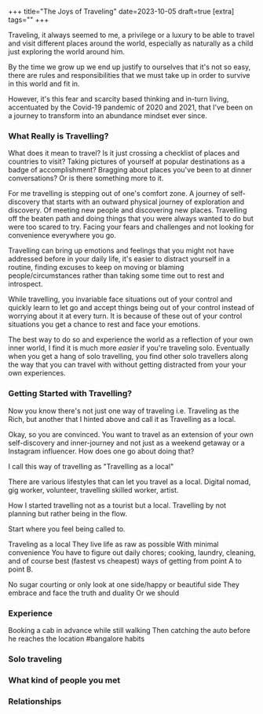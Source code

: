 +++
title="The Joys of Traveling"
date=2023-10-05
draft=true
[extra]
tags=""
+++

Traveling, it always seemed to me, a privilege or a luxury to be able to
travel and visit different places around the world, especially as naturally as a child
just exploring the world around him.

By the time we grow up we end up justify to ourselves that it's not so easy, 
there are rules and responsibilities that we must take up in order to survive in this
world and fit in.

However, it's this fear and scarcity based thinking and in-turn living,
accentuated by the Covid-19 pandemic of 2020 and 2021, that
I've been on a journey to transform into an abundance mindset ever since.

<!-- more -->

### What Really is Travelling?

What does it mean to travel? Is it just crossing a checklist of places and
countries to visit? Taking pictures of yourself at popular destinations as a
badge of accomplishment? Bragging about places you've been to at dinner
conversations? Or is there something more to it.

For me travelling is stepping out of one's comfort zone. A journey of
self-discovery that starts with an outward physical journey of exploration and
discovery. Of meeting new people and discovering new places. Travelling off
the beaten path and doing things that you were always wanted to do but were
too scared to try. Facing your fears and challenges and not looking for
convenience everywhere you go. 

Travelling can bring up emotions and feelings that you might not have
addressed before in your daily life, it's easier to distract yourself in
a routine, finding excuses to keep on moving or blaming people/circumstances rather
than taking some time out to rest and introspect.

While travelling, you invariable face situations out of your control and
quickly learn to let go and accept things being out of your control
instead of worrying about it at every turn. It is because of these out of your
control situations you get a chance to rest and face your emotions.

The best way to do so and experience the world as a reflection of your own
inner world, I find it is much more *easier* if you're traveling solo.
Eventually when you get a hang of solo travelling, you find other solo
travellers along the way that you can travel with without getting distracted from your
your own experiences. 

### Getting Started with Travelling?

Now you know there's not just one way of traveling i.e. Traveling as the Rich,
but another that I hinted above and call it as Travelling as a local.

Okay, so you are convinced. You want to travel as an extension of your own
self-discovery and inner-journey and not just as a weekend getaway or a
Instagram influencer. How does one go about doing that?

I call this way of travelling as "Travelling as a local"

There are various lifestyles that can let you travel as a local. Digital
nomad, gig worker, volunteer, travelling skilled worker, artist.

How I started travelling not as a tourist but a local.
Travelling by not planning but rather being in the flow. 

Start where you feel being called to.

Traveling as a local
They live life as raw as possible
With minimal convenience 
You have to figure out daily chores; cooking, laundry, cleaning, and of course
best (fastest vs cheapest) ways of getting from point A to point B.

No sugar courting or only look at one side/happy or beautiful side
They embrace and face the truth and duality
Or we should

### Experience

Booking a cab in advance while still walking
Then catching the auto before he reaches the location
#bangalore habits

### Solo traveling

### What kind of people you met

### Relationships
